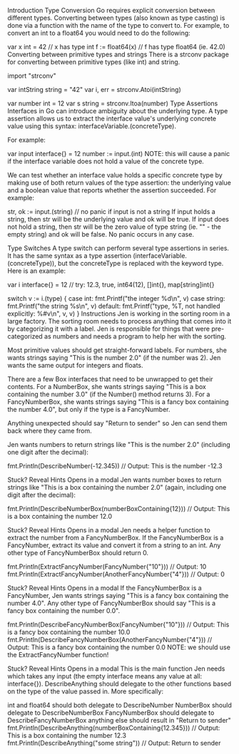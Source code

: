 Introduction
Type Conversion
Go requires explicit conversion between different types. Converting between types (also known as type casting) is done via a function with the name of the type to convert to. For example, to convert an int to a float64 you would need to do the following:

var x int = 42 // x has type int
f := float64(x) // f has type float64 (ie. 42.0)
Converting between primitive types and strings
There is a strconv package for converting between primitive types (like int) and string.

import "strconv"

var intString string = "42"
var i, err = strconv.Atoi(intString)

var number int = 12
var s string = strconv.Itoa(number)
Type Assertions
Interfaces in Go can introduce ambiguity about the underlying type. A type assertion allows us to extract the interface value's underlying concrete value using this syntax: interfaceVariable.(concreteType).

For example:

var input interface{} = 12
number := input.(int)
NOTE: this will cause a panic if the interface variable does not hold a value of the concrete type.

We can test whether an interface value holds a specific concrete type by making use of both return values of the type assertion: the underlying value and a boolean value that reports whether the assertion succeeded. For example:

str, ok := input.(string) // no panic if input is not a string
If input holds a string, then str will be the underlying value and ok will be true. If input does not hold a string, then str will be the zero value of type string (ie. "" - the empty string) and ok will be false. No panic occurs in any case.

Type Switches
A type switch can perform several type assertions in series. It has the same syntax as a type assertion (interfaceVariable.(concreteType)), but the concreteType is replaced with the keyword type. Here is an example:

var i interface{} = 12 // try: 12.3, true, int64(12), []int{}, map[string]int{}

switch v := i.(type) {
case int:
    fmt.Printf("the integer %d\n", v)
case string:
    fmt.Printf("the string %s\n", v)
default:
    fmt.Printf("type, %T, not handled explicitly: %#v\n", v, v)
}
Instructions
Jen is working in the sorting room in a large factory. The sorting room needs to process anything that comes into it by categorizing it with a label. Jen is responsible for things that were pre-categorized as numbers and needs a program to help her with the sorting.

Most primitive values should get straight-forward labels. For numbers, she wants strings saying "This is the number 2.0" (if the number was 2). Jen wants the same output for integers and floats.

There are a few Box interfaces that need to be unwrapped to get their contents. For a NumberBox, she wants strings saying "This is a box containing the number 3.0" (if the Number() method returns 3). For a FancyNumberBox, she wants strings saying "This is a fancy box containing the number 4.0", but only if the type is a FancyNumber.

Anything unexpected should say "Return to sender" so Jen can send them back where they came from.

Jen wants numbers to return strings like "This is the number 2.0" (including one digit after the decimal):

fmt.Println(DescribeNumber(-12.345))
// Output: This is the number -12.3

Stuck? Reveal Hints
Opens in a modal
Jen wants number boxes to return strings like "This is a box containing the number 2.0" (again, including one digit after the decimal):

fmt.Println(DescribeNumberBox(numberBoxContaining{12}))
// Output: This is a box containing the number 12.0

Stuck? Reveal Hints
Opens in a modal
Jen needs a helper function to extract the number from a FancyNumberBox. If the FancyNumberBox is a FancyNumber, extract its value and convert it from a string to an int. Any other type of FancyNumberBox should return 0.

fmt.Println(ExtractFancyNumber(FancyNumber{"10"}))
// Output: 10
fmt.Println(ExtractFancyNumber(AnotherFancyNumber{"4"}))
// Output: 0

Stuck? Reveal Hints
Opens in a modal
If the FancyNumberBox is a FancyNumber, Jen wants strings saying "This is a fancy box containing the number 4.0". Any other type of FancyNumberBox should say "This is a fancy box containing the number 0.0".

fmt.Println(DescribeFancyNumberBox(FancyNumber{"10"}))
// Output: This is a fancy box containing the number 10.0
fmt.Println(DescribeFancyNumberBox(AnotherFancyNumber{"4"}))
// Output: This is a fancy box containing the number 0.0
NOTE: we should use the ExtractFancyNumber function!


Stuck? Reveal Hints
Opens in a modal
This is the main function Jen needs which takes any input (the empty interface means any value at all: interface{}). DescribeAnything should delegate to the other functions based on the type of the value passed in. More specifically:

int and float64 should both delegate to DescribeNumber
NumberBox should delegate to DescribeNumberBox
FancyNumberBox should delegate to DescribeFancyNumberBox
anything else should result in "Return to sender"
fmt.Println(DescribeAnything(numberBoxContaining{12.345}))
// Output: This is a box containing the number 12.3
fmt.Println(DescribeAnything("some string"))
// Output: Return to sender